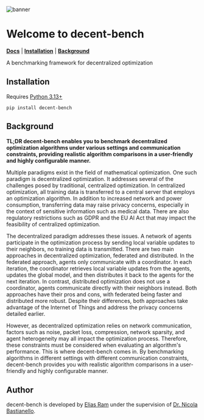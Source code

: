 ![banner](https://github.com/team-decent/decent-bench/blob/main/docs/source/_static/logo.png)

# Welcome to decent-bench
[**Docs**](https://decent-bench.readthedocs.io/en/latest/)
| [**Installation**](#Installation)
| [**Background**](#Background)

A benchmarking framework for decentralized optimization


## Installation
Requires [Python 3.13+](https://www.python.org/downloads/)
```
pip install decent-bench
```

## Background
**TL;DR decent-bench enables you to benchmark decentralized optimization algorithms under various settings and
communication constraints, providing realistic algorithm comparisons in a user-friendly and highly configurable
manner.**

Multiple paradigms exist in the field of mathematical optimization. One such paradigm is decentralized optimization. It
addresses several of the challenges posed by traditional, centralized optimization. In centralized
optimization, all training data is transferred to a central server that employs an optimization algorithm.
In addition to increased network and power consumption, transferring data may raise privacy concerns, especially in the
context of sensitive information such as medical data. There are also regulatory restrictions such as GDPR and the EU
AI Act that may impact the feasibility of centralized optimization.

The decentralized paradigm addresses these issues. A network of agents participate in the optimization
process by sending local variable updates to their neighbors, no training data is transmitted. There are two main
approaches in decentralized optimization, federated and distributed. In the federated approach, agents only communicate
with a coordinator. In each iteration, the coordinator retrieves local variable updates from the agents, updates the
global model, and then distributes it back to the agents for the next iteration. In contrast, distributed optimization
does not use a coordinator, agents communicate directly with their neighbors instead. Both approaches have their pros
and cons, with federated being faster and distributed more robust. Despite their differences, both approaches take
advantage of the Internet of Things and address the privacy concerns detailed earlier.

However, as decentralized optimization relies on network communication, factors such as noise, packet loss, compression,
network sparsity, and agent heterogeneity may all impact the optimization process. Therefore, these constraints must be
considered when evaluating an algorithm's performance. This is where decent-bench comes in. By
benchmarking algorithms in different settings with different communication constraints, decent-bench provides you with
realistic algorithm comparisons in a user-friendly and highly configurable manner.


## Author
decent-bench is developed by [Elias Ram](https://github.com/elramen/) under the supervision of 
[Dr. Nicola Bastianello](https://bastianello.me/).
